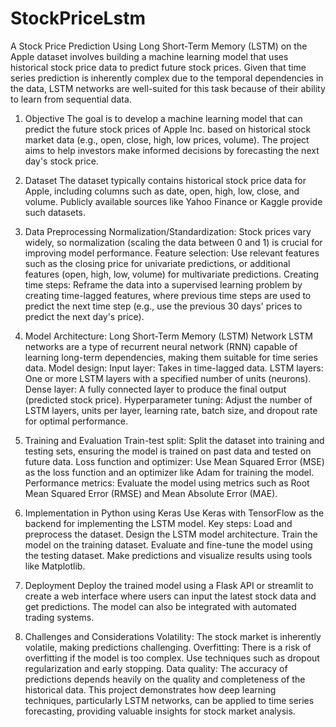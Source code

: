 # StockPriceLstm
A Stock Price Prediction Using Long Short-Term Memory (LSTM) on the Apple dataset involves building a machine learning model that uses historical stock price data to predict future stock prices. Given that time series prediction is inherently complex due to the temporal dependencies in the data, LSTM networks are well-suited for this task because of their ability to learn from sequential data.

1. Objective
The goal is to develop a machine learning model that can predict the future stock prices of Apple Inc. based on historical stock market data (e.g., open, close, high, low prices, volume).
The project aims to help investors make informed decisions by forecasting the next day's stock price.

2. Dataset
The dataset typically contains historical stock price data for Apple, including columns such as date, open, high, low, close, and volume.
Publicly available sources like Yahoo Finance or Kaggle provide such datasets.

3. Data Preprocessing
Normalization/Standardization: Stock prices vary widely, so normalization (scaling the data between 0 and 1) is crucial for improving model performance.
Feature selection: Use relevant features such as the closing price for univariate predictions, or additional features (open, high, low, volume) for multivariate predictions.
Creating time steps: Reframe the data into a supervised learning problem by creating time-lagged features, where previous time steps are used to predict the next time step (e.g., use the previous 30 days' prices to predict the next day's price).

4. Model Architecture: Long Short-Term Memory (LSTM) Network
LSTM networks are a type of recurrent neural network (RNN) capable of learning long-term dependencies, making them suitable for time series data.
Model design:
Input layer: Takes in time-lagged data.
LSTM layers: One or more LSTM layers with a specified number of units (neurons).
Dense layer: A fully connected layer to produce the final output (predicted stock price).
Hyperparameter tuning: Adjust the number of LSTM layers, units per layer, learning rate, batch size, and dropout rate for optimal performance.

5. Training and Evaluation
Train-test split: Split the dataset into training and testing sets, ensuring the model is trained on past data and tested on future data.
Loss function and optimizer: Use Mean Squared Error (MSE) as the loss function and an optimizer like Adam for training the model.
Performance metrics: Evaluate the model using metrics such as Root Mean Squared Error (RMSE) and Mean Absolute Error (MAE).

6. Implementation in Python using Keras
Use Keras with TensorFlow as the backend for implementing the LSTM model.
Key steps:
Load and preprocess the dataset.
Design the LSTM model architecture.
Train the model on the training dataset.
Evaluate and fine-tune the model using the testing dataset.
Make predictions and visualize results using tools like Matplotlib.

7. Deployment
Deploy the trained model using a Flask API or streamlit to create a web interface where users can input the latest stock data and get predictions.
The model can also be integrated with automated trading systems.

8. Challenges and Considerations
Volatility: The stock market is inherently volatile, making predictions challenging.
Overfitting: There is a risk of overfitting if the model is too complex. Use techniques such as dropout regularization and early stopping.
Data quality: The accuracy of predictions depends heavily on the quality and completeness of the historical data.
This project demonstrates how deep learning techniques, particularly LSTM networks, can be applied to time series forecasting, providing valuable insights for stock market analysis.
